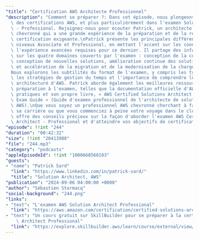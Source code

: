 ```yaml
---
"title": "Certification AWS Architecte Professionnel"
"description": "Comment se préparer ?: Dans cet épisode, nous plongeons dans le monde\
  \ des certifications AWS, et plus particulièrement dans l'examen Solutions Architect\
  \ - Professional. Rejoignez-nous pour écouter Patrick, un architecte de solutions\
  \ chevronné qui a une grande expérience de la préparation et de la réussite à cette\
  \ certification exigeante.\nPatrick présente les principales différences entre les\
  \ niveaux Associate et Professional, en mettant l'accent sur les connaissances et\
  \ l'expérience avancées requises pour ce dernier. Il partage des informations précieuses\
  \ sur les quatre domaines couverts par l'examen : conception de la complexité organisationnelle,\
  \ conception de nouvelles solutions, amélioration continue des solutions existantes\
  \ et accélération de la migration et de la modernisation de la charge de travail.\n\
  Nous explorons les subtilités du format de l'examen, y compris les types de questions,\
  \ les stratégies de gestion du temps et l'importance de comprendre le cadre bien\
  \ architecturé d'AWS. Patrick aborde également les meilleures ressources pour la\
  \ préparation à l'examen, telles que la documentation officielle d'AWS, les examens\
  \ pratiques et son propre livre, « AWS Certified Solutions Architect Professional\
  \ Exam Guide » (Guide d'examen professionnel de l'architecte de solutions certifié\
  \ AWS).\nQue vous soyez un professionnel AWS chevronné cherchant à faire évoluer\
  \ sa carrière ou que vous commenciez à peine votre voyage dans le cloud, cet épisode\
  \ offre des conseils précieux sur la façon d'aborder l'examen AWS Certified Solutions\
  \ Architect - Professional et d'atteindre vos objectifs de certification."
"episode": !!int "244"
"duration": "00:42:32"
"size": !!int "20413980"
"file": "244.mp3"
"category": "podcasts"
"appleEpisodeId": !!int "1000668568103"
"guests":
- "name": "Patrick Sard"
  "link": "https://www.linkedin.com/in/patrick-sard/"
  "title": "Solution Architect, AWS"
"publication": "2024-09-06 04:00:00 +0000"
"author": "Sébastien Stormacq"
"social-background": "244.png"
"links":
- "text": "L'examen AWS Solution Architect Professional"
  "link": "https://aws.amazon.com/certification/certified-solutions-architect-professional/"
- "text": "Un cours gratuit sur SkillBuilder pour se préparer à la certification AWS\
    \ Architect Professional"
  "link": "https://explore.skillbuilder.aws/learn/course/external/view/elearning/14951/exam-prep-standard-course-aws-certified-solutions-architect-professional-sap-c02"
---
```

